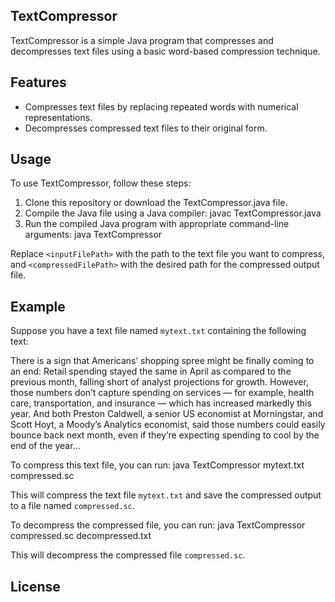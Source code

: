 ## TextCompressor

TextCompressor is a simple Java program that compresses and decompresses text files using a basic word-based compression technique.

## Features

- Compresses text files by replacing repeated words with numerical representations.
- Decompresses compressed text files to their original form.

## Usage

To use TextCompressor, follow these steps:

1. Clone this repository or download the TextCompressor.java file.
2. Compile the Java file using a Java compiler: javac TextCompressor.java
3. Run the compiled Java program with appropriate command-line arguments: java TextCompressor <inputFilePath> <compressedFilePath>

Replace `<inputFilePath>` with the path to the text file you want to compress, and `<compressedFilePath>` with the desired path for the compressed output file.

## Example

Suppose you have a text file named `mytext.txt` containing the following text:

There is a sign that Americans’ shopping spree might be finally coming to an end: Retail spending stayed the same in April as compared to the previous month, falling short of analyst projections for growth.
However, those numbers don’t capture spending on services — for example, health care, transportation, and insurance — which has increased markedly this year. And both Preston Caldwell, a senior US economist at Morningstar, and Scott Hoyt, a Moody’s Analytics economist, said those numbers could easily bounce back next month, even if they’re expecting spending to cool by the end of the year...

To compress this text file, you can run: 
java TextCompressor mytext.txt compressed.sc

This will compress the text file `mytext.txt` and save the compressed output to a file named `compressed.sc`.

To decompress the compressed file, you can run: 
java TextCompressor compressed.sc decompressed.txt

This will decompress the compressed file `compressed.sc`.

## License